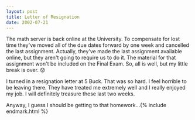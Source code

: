 ```yaml
---
layout: post
title: Letter of Resignation
date: 2002-07-21
---
```


The math server is back online at the University. To compensate for lost time they've moved all of the due dates forward by one week and cancelled the last assignment. Actually, they've made the last assignment available online, but they aren't going to require us to do it. The material for that assignment won't be included on the Final Exam. So, all is well, but my little break is over. 😟

I turned in a resignation letter at 5 Buck. That was so hard. I feel horrible to be leaving there. They have treated me extremely well and I really enjoyed my job. I will definitely treasure these last two weeks.

Anyway, I guess I should be getting to that homework...{% include endmark.html %}